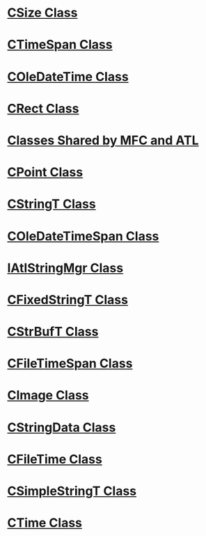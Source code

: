 # [CSize Class](csize-class.md)
# [CTimeSpan Class](ctimespan-class.md)
# [COleDateTime Class](coledatetime-class.md)
# [CRect Class](crect-class.md)
# [Classes Shared by MFC and ATL](classes-shared-by-mfc-and-atl.md)
# [CPoint Class](cpoint-class.md)
# [CStringT Class](cstringt-class.md)
# [COleDateTimeSpan Class](coledatetimespan-class.md)
# [IAtlStringMgr Class](iatlstringmgr-class.md)
# [CFixedStringT Class](cfixedstringt-class.md)
# [CStrBufT Class](cstrbuft-class.md)
# [CFileTimeSpan Class](cfiletimespan-class.md)
# [CImage Class](cimage-class.md)
# [CStringData Class](cstringdata-class.md)
# [CFileTime Class](cfiletime-class.md)
# [CSimpleStringT Class](csimplestringt-class.md)
# [CTime Class](ctime-class.md)
